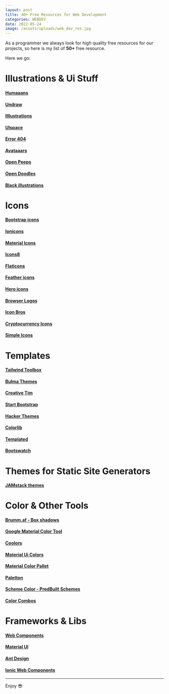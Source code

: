 ```yaml
---
layout: post
title: 40+ Free Resources for Web Development
categories: WEBDEV
date: 2022-05-24
image: /assets/uploads/web_dev_res.jpg
---
```


As a programmer we always look for high quality free resources for our projects, so here is my list of **50+** free resource.

Here we go:

# Illustrations & Ui Stuff

#### [Humaaans](https://www.humaaans.com/)

#### [Undraw](https://undraw.co/)

#### [Illlustrations](https://illlustrations.co/)

#### [UIspace](https://uispace.net/)

#### [Error 404](https://error404.fun/)

#### [Avataaars](https://avataaars.com/)

#### [Open Peeps](https://www.openpeeps.com/)

#### [Open Doodles](https://www.opendoodles.com/)

#### [Black illustrations](https://www.blackillustrations.com/)

# Icons

#### [Bootstrap icons](https://icons.getbootstrap.com/)

#### [Ionicons](https://ionicons.com/)

#### [Material Icons](https://material.io/resources/icons)

#### [Icons8](https://icons8.com/)

#### [Flaticons](https://www.flaticon.com/)

#### [Feather icons](https://feathericons.com/)

#### [Hero icons](https://heroicons.dev/)

#### [Browser Logos](https://github.com/alrra/browser-logos/)

#### [Icon Bros](https://www.iconbros.com/)

#### [Cryptocurrency Icons](http://cryptoicons.co/)

#### [Simple Icons](https://simpleicons.org/)

# Templates

#### [Tailwind Toolbox](https://www.tailwindtoolbox.com/)

#### [Bulma Themes](https://bulmathemes.com/)

#### [Creative Tim](https://www.creative-tim.com/)

#### [Start Bootstrap](https://startbootstrap.com/)

#### [Hacker Themes](https://hackerthemes.com/)

#### [Colorlib](https://colorlib.com/wp/templates/)

#### [Templated](https://templated.co/)

#### [Bootswatch](https://bootswatch.com/)

# Themes for Static Site Generators

#### [JAMstack themes](https://jamstackthemes.dev/)

# Color & Other Tools

#### [Brumm.af - Box shadows](https://brumm.af/shadows)

#### [Google Material Color Tool](https://material.io/resources/color)

#### [Coolors](https://coolors.co/)

#### [Material Ui Colors](https://www.materialui.co/colors)

#### [Material Color Pallet](https://www.materialpalette.com/colors)

#### [Paletton](https://paletton.com/)

#### [Scheme Color - PredBuilt Schemes](https://www.schemecolor.com/)

#### [Color Combos](https://www.colorcombos.com/)

# Frameworks & Libs

#### [Web Components](https://www.webcomponents.org/)

#### [Material UI](https://material-ui.com/)

#### [Ant Design](https://ant.design/)

#### [Ionic Web Components](https://ionicframework.com/)

---

Enjoy 😎
